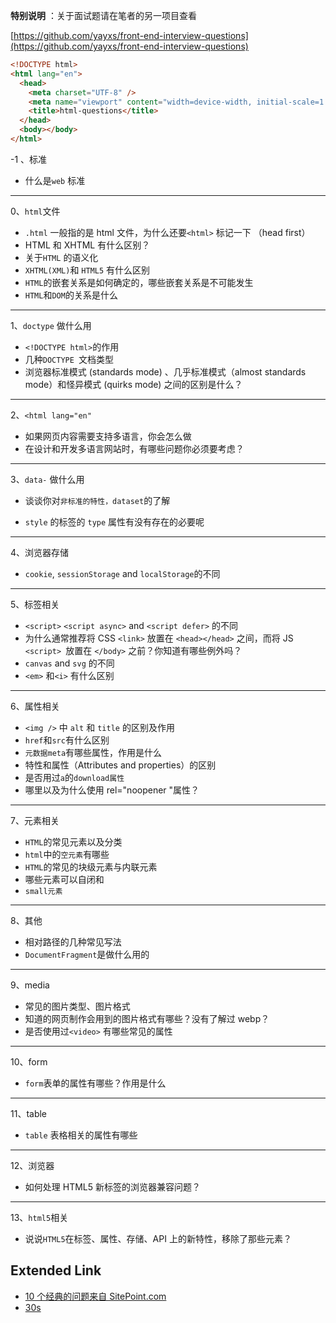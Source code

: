 **特别说明** ：关于面试题请在笔者的另一项目查看

[https://github.com/yayxs/front-end-interview-questions](https://github.com/yayxs/front-end-interview-questions)

```html
<!DOCTYPE html>
<html lang="en">
  <head>
    <meta charset="UTF-8" />
    <meta name="viewport" content="width=device-width, initial-scale=1.0" />
    <title>html-questions</title>
  </head>
  <body></body>
</html>
```

-1 、标准

- 什么是`web` 标准

---

0、`html`文件

- `.html` 一般指的是 html 文件，为什么还要`<html>` 标记一下 （head first）
- HTML 和 XHTML 有什么区别？
- 关于`HTML` 的语义化
- `XHTML(XML)`和 `HTML5` 有什么区别
- `HTML`的嵌套关系是如何确定的，哪些嵌套关系是不可能发生
- `HTML`和`DOM`的关系是什么

---

1、`doctype` 做什么用

- `<!DOCTYPE html>`的作用
- 几种`DOCTYPE `文档类型
- 浏览器标准模式 (standards mode) 、几乎标准模式（almost standards mode）和怪异模式 (quirks mode) 之间的区别是什么？

---

2、`<html lang="en"`

- 如果网页内容需要支持多语言，你会怎么做
- 在设计和开发多语言网站时，有哪些问题你必须要考虑？

---

3、`data-` 做什么用

- 谈谈你对`非标准的特性，dataset`的了解

- `style` 的标签的 `type` 属性有没有存在的必要呢

---

4、浏览器存储

- `cookie`, `sessionStorage` and `localStorage`的不同

---

5、标签相关

- `<script>` `<script async>` and `<script defer>` 的不同
- 为什么通常推荐将 CSS `<link>` 放置在 `<head></head>` 之间，而将 JS `<script> `放置在 `</body>` 之前？你知道有哪些例外吗？
- `canvas` and `svg` 的不同
- `<em>` 和`<i>` 有什么区别

---

6、属性相关

- `<img />` 中 `alt` 和 `title` 的区别及作用
- `href`和`src`有什么区别
- `元数据meta`有哪些属性，作用是什么
- 特性和属性（Attributes and properties）的区别
- 是否用过`a`的`download属性`
- 哪里以及为什么使用 rel="noopener "属性？

---

7、元素相关

- `HTML`的常见元素以及分类
- `html`中的`空元素`有哪些
- `HTML`的常见的块级元素与内联元素
- 哪些元素可以自闭和
- `small元素`

---

8、其他

- 相对路径的几种常见写法
- `DocumentFragment`是做什么用的

---

9、media

- 常见的图片类型、图片格式
- 知道的网页制作会用到的图片格式有哪些？没有了解过 webp？
- 是否使用过`<video>` 有哪些常见的属性

---

10、form

- `form`表单的属性有哪些？作用是什么

---

11、table

- `table` 表格相关的属性有哪些

---

12、浏览器

- 如何处理 HTML5 新标签的浏览器兼容问题？

---

13、`html5`相关

- 说说`HTML5`在标签、属性、存储、API 上的新特性，移除了那些元素？

## Extended Link

- [10 个经典的问题来自 SitePoint.com](https://www.sitepoint.com/10-typical-html-interview-exercises/)
- [30s ](https://30secondsofinterviews.org/)
